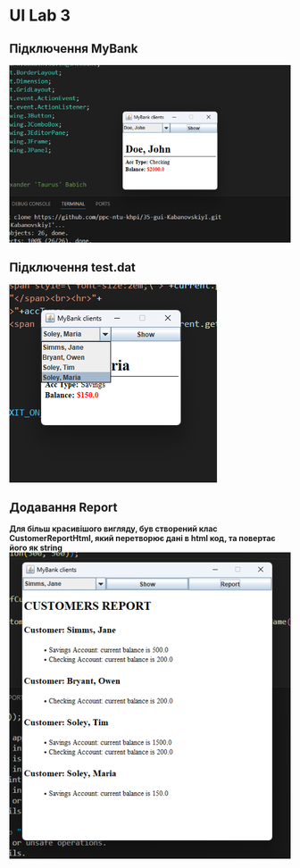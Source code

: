 # UI Lab 3
## Підключення MyBank
![GUI-3](images/GUI-3-1.png)
## Підключення test.dat
![GUI-4](images/GUI-4-1.png)
## Додавання Report
<b>Для більш красивішого вигляду, був створений клас CustomerReportHtml, який перетворює дані в html код, та повертає його як string</b>
![GUI-4](images/GUI-5-1.png)